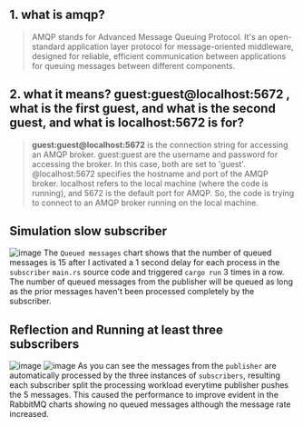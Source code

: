 ## 1. what is amqp?
> AMQP stands for Advanced Message Queuing Protocol. It's an open-standard application layer protocol for message-oriented middleware, designed for reliable, efficient communication between applications for queuing messages between different components.

## 2. what it means? guest:guest@localhost:5672 , what is the first guest, and what is the second guest, and what is localhost:5672 is for? 
> **guest:guest@localhost:5672** is the connection string for accessing an AMQP broker. guest:guest are the username and password for accessing the broker. In this case, both are set to 'guest'. @localhost:5672 specifies the hostname and port of the AMQP broker. localhost refers to the local machine (where the code is running), and 5672 is the default port for AMQP. So, the code is trying to connect to an AMQP broker running on the local machine.

## Simulation slow subscriber
![image](https://github.com/sorfeb/tutorial8-subscriber/assets/112263712/38edf448-df23-4eb5-9d07-522f914ebe7e)
The `Queued messages` chart shows that the number of queued messages is 15 after I activated a 1 second delay for each process in the `subscriber` `main.rs` source code and triggered `cargo run` 3 times in a row. The number of queued messages from the publisher will be queued as long as the prior messages haven't been processed completely by the subscriber. 

## Reflection and Running at least three subscribers
![image](https://github.com/sorfeb/tutorial8-subscriber/assets/112263712/0165faab-1f3a-4616-a23f-0c23a592b3f0)
![image](https://github.com/sorfeb/tutorial8-subscriber/assets/112263712/5cdc499c-6b79-438c-beb9-13bd4c928151)
As you can see the messages from the `publisher` are automatically processed by the three instances of `subscribers`, resulting each subscriber split the processing workload everytime publisher pushes the 5 messages. This caused the performance to improve evident in the RabbitMQ charts showing no queued messages although the message rate increased.

